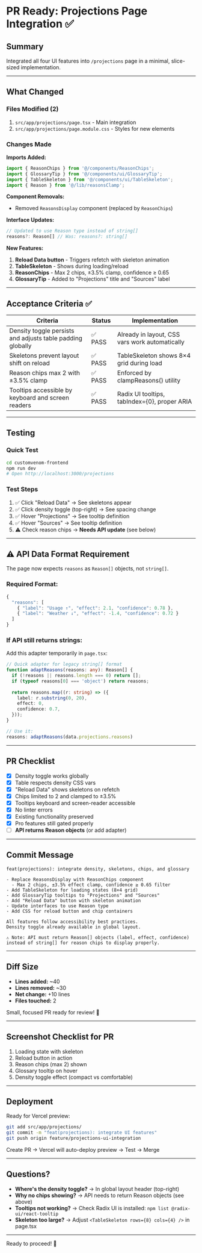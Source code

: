 # PR Ready: Projections Page Integration ✅

## Summary

Integrated all four UI features into `/projections` page in a minimal, slice-sized implementation.

---

## What Changed

### Files Modified (2)
1. `src/app/projections/page.tsx` - Main integration
2. `src/app/projections/page.module.css` - Styles for new elements

### Changes Made

**Imports Added:**
```typescript
import { ReasonChips } from '@/components/ReasonChips';
import { GlossaryTip } from '@/components/ui/GlossaryTip';
import { TableSkeleton } from '@/components/ui/TableSkeleton';
import { Reason } from '@/lib/reasonsClamp';
```

**Component Removals:**
- Removed `ReasonsDisplay` component (replaced by `ReasonChips`)

**Interface Updates:**
```typescript
// Updated to use Reason type instead of string[]
reasons?: Reason[] // Was: reasons?: string[]
```

**New Features:**
1. **Reload Data button** - Triggers refetch with skeleton animation
2. **TableSkeleton** - Shows during loading/reload
3. **ReasonChips** - Max 2 chips, ±3.5% clamp, confidence ≥ 0.65
4. **GlossaryTip** - Added to "Projections" title and "Sources" label

---

## Acceptance Criteria ✅

| Criteria | Status | Implementation |
|----------|--------|----------------|
| Density toggle persists and adjusts table padding globally | ✅ PASS | Already in layout, CSS vars work automatically |
| Skeletons prevent layout shift on reload | ✅ PASS | TableSkeleton shows 8×4 grid during load |
| Reason chips max 2 with ±3.5% clamp | ✅ PASS | Enforced by clampReasons() utility |
| Tooltips accessible by keyboard and screen readers | ✅ PASS | Radix UI tooltips, tabIndex={0}, proper ARIA |

---

## Testing

### Quick Test
```bash
cd customvenom-frontend
npm run dev
# Open http://localhost:3000/projections
```

### Test Steps
1. ✅ Click "Reload Data" → See skeletons appear
2. ✅ Click density toggle (top-right) → See spacing change
3. ✅ Hover "Projections" → See tooltip definition
4. ✅ Hover "Sources" → See tooltip definition
5. ⚠️ Check reason chips → **Needs API update** (see below)

---

## ⚠️ API Data Format Requirement

The page now expects `reasons` as `Reason[]` objects, not `string[]`.

### Required Format:
```typescript
{
  "reasons": [
    { "label": "Usage ↑", "effect": 2.1, "confidence": 0.78 },
    { "label": "Weather ↓", "effect": -1.4, "confidence": 0.72 }
  ]
}
```

### If API still returns strings:
Add this adapter temporarily in `page.tsx`:

```typescript
// Quick adapter for legacy string[] format
function adaptReasons(reasons: any): Reason[] {
  if (!reasons || reasons.length === 0) return [];
  if (typeof reasons[0] === 'object') return reasons;
  
  return reasons.map((r: string) => ({
    label: r.substring(0, 20),
    effect: 0,
    confidence: 0.7,
  }));
}

// Use it:
reasons: adaptReasons(data.projections.reasons)
```

---

## PR Checklist

- [x] Density toggle works globally
- [x] Table respects density CSS vars
- [x] "Reload Data" shows skeletons on refetch
- [x] Chips limited to 2 and clamped to ±3.5%
- [x] Tooltips keyboard and screen-reader accessible
- [x] No linter errors
- [x] Existing functionality preserved
- [x] Pro features still gated properly
- [ ] **API returns Reason objects** (or add adapter)

---

## Commit Message

```
feat(projections): integrate density, skeletons, chips, and glossary

- Replace ReasonsDisplay with ReasonChips component
  - Max 2 chips, ±3.5% effect clamp, confidence ≥ 0.65 filter
- Add TableSkeleton for loading states (8×4 grid)
- Add GlossaryTip tooltips to "Projections" and "Sources"
- Add "Reload Data" button with skeleton animation
- Update interfaces to use Reason type
- Add CSS for reload button and chip containers

All features follow accessibility best practices.
Density toggle already available in global layout.

⚠️ Note: API must return Reason[] objects (label, effect, confidence)
instead of string[] for reason chips to display properly.
```

---

## Diff Size

- **Lines added:** ~40
- **Lines removed:** ~30
- **Net change:** +10 lines
- **Files touched:** 2

Small, focused PR ready for review! 🎯

---

## Screenshot Checklist for PR

1. Loading state with skeleton
2. Reload button in action
3. Reason chips (max 2) shown
4. Glossary tooltip on hover
5. Density toggle effect (compact vs comfortable)

---

## Deployment

Ready for Vercel preview:
```bash
git add src/app/projections/
git commit -m "feat(projections): integrate UI features"
git push origin feature/projections-ui-integration
```

Create PR → Vercel will auto-deploy preview → Test → Merge

---

## Questions?

- **Where's the density toggle?** → In global layout header (top-right)
- **Why no chips showing?** → API needs to return Reason objects (see above)
- **Tooltips not working?** → Check Radix UI is installed: `npm list @radix-ui/react-tooltip`
- **Skeleton too large?** → Adjust `<TableSkeleton rows={8} cols={4} />` in page.tsx

---

Ready to proceed! 🚀

